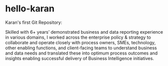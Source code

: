 # hello-karan
Karan's first Git Repository: 

Skilled with 6+ years’ demonstrated business and data reporting experience in various domains, I worked across the enterprise policy & strategy to collaborate and operate closely with process owners, SMEs, technology, other enabling functions, and client-facing teams to understand business and data needs and translated these into optimum process outcomes and insights enabling successful delivery of Business Intelligence initiatives. 
